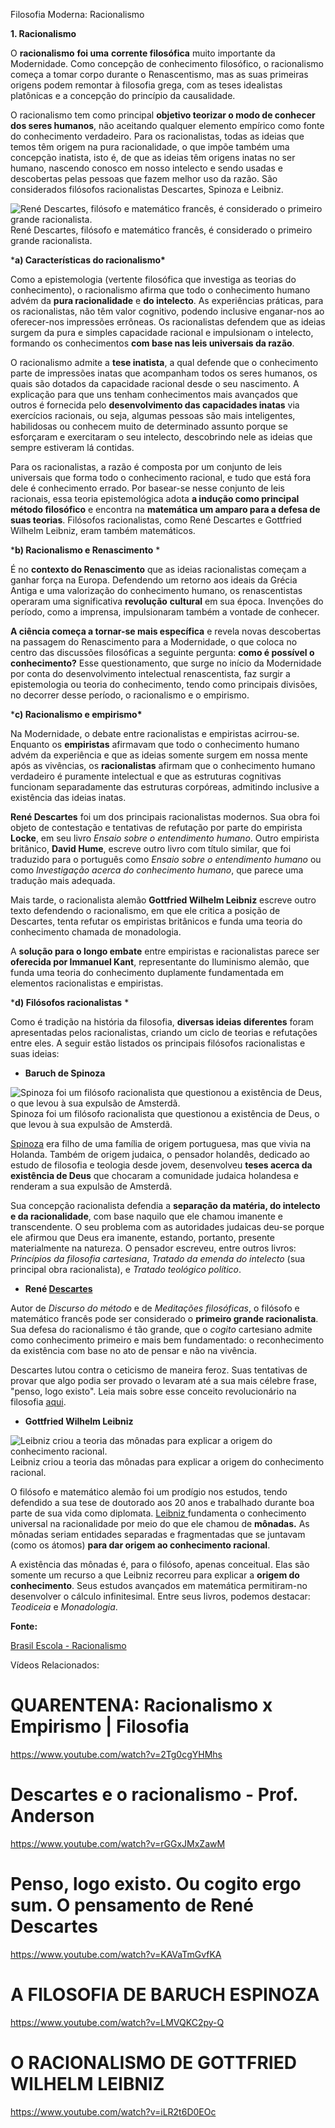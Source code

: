 Filosofia Moderna: Racionalismo

**1. Racionalismo**

O **racionalismo** **foi uma** **corrente filosófica** muito importante da Modernidade. Como concepção de conhecimento filosófico, o racionalismo começa a tomar corpo durante o Renascentismo, mas as suas primeiras origens podem remontar à filosofia grega, com as teses idealistas platônicas e a concepção do princípio da causalidade.

O racionalismo tem como principal **objetivo teorizar o modo de conhecer dos seres humanos**, não aceitando qualquer elemento empírico como fonte do conhecimento verdadeiro. Para os racionalistas, todas as ideias que temos têm origem na pura racionalidade, o que impõe também uma concepção inatista, isto é, de que as ideias têm origens inatas no ser humano, nascendo conosco em nosso intelecto e sendo usadas e descobertas pelas pessoas que fazem melhor uso da razão. São considerados filósofos racionalistas Descartes, Spinoza e Leibniz.



![René Descartes, filósofo e matemático francês, é considerado o primeiro grande racionalista.](https://static.planejativo.com/uploads/novas/e31610e85af65ee950ebe58a79f5bf7d.jpg)René Descartes, filósofo e matemático francês, é considerado o primeiro grande racionalista.

***a) Características do racionalismo\***

Como a epistemologia (vertente filosófica que investiga as teorias do conhecimento), o racionalismo afirma que todo o conhecimento humano advém da **pura racionalidade** e **do intelecto**. As experiências práticas, para os racionalistas, não têm valor cognitivo, podendo inclusive enganar-nos ao oferecer-nos impressões errôneas. Os racionalistas defendem que as ideias surgem da pura e simples capacidade racional e impulsionam o intelecto, formando os conhecimentos **com base nas leis universais da razão**.

O racionalismo admite a **tese inatista**, a qual defende que o conhecimento parte de impressões inatas que acompanham todos os seres humanos, os quais são dotados da capacidade racional desde o seu nascimento. A explicação para que uns tenham conhecimentos mais avançados que outros é fornecida pelo **desenvolvimento das capacidades inatas** via exercícios racionais, ou seja, algumas pessoas são mais inteligentes, habilidosas ou conhecem muito de determinado assunto porque se esforçaram e exercitaram o seu intelecto, descobrindo nele as ideias que sempre estiveram lá contidas.



Para os racionalistas, a razão é composta por um conjunto de leis universais que forma todo o conhecimento racional, e tudo que está fora dele é conhecimento errado. Por basear-se nesse conjunto de leis racionais, essa teoria epistemológica adota **a indução como principal método filosófico** e encontra na **matemática um amparo para a defesa de suas teorias**. Filósofos racionalistas, como René Descartes e Gottfried Wilhelm Leibniz, eram também matemáticos.

***b) Racionalismo e Renascimento**
*

É no **contexto do Renascimento** que as ideias racionalistas começam a ganhar força na Europa. Defendendo um retorno aos ideais da Grécia Antiga e uma valorização do conhecimento humano, os renascentistas operaram uma significativa **revolução** **cultural** em sua época. Invenções do período, como a imprensa, impulsionaram também a vontade de conhecer.

**A ciência começa a tornar-se mais específica** e revela novas descobertas na passagem do Renascimento para a Modernidade, o que coloca no centro das discussões filosóficas a seguinte pergunta: **como é possível o conhecimento?** Esse questionamento, que surge no início da Modernidade por conta do desenvolvimento intelectual renascentista, faz surgir a epistemologia ou teoria do conhecimento, tendo como principais divisões, no decorrer desse período, o racionalismo e o empirismo.

***c) Racionalismo e empirismo\***

Na Modernidade, o debate entre racionalistas e empiristas acirrou-se. Enquanto os **empiristas** afirmavam que todo o conhecimento humano advém da experiência e que as ideias somente surgem em nossa mente após as vivências, os **racionalistas** afirmam que o conhecimento humano verdadeiro é puramente intelectual e que as estruturas cognitivas funcionam separadamente das estruturas corpóreas, admitindo inclusive a existência das ideias inatas.

**René Descartes** foi um dos principais racionalistas modernos. Sua obra foi objeto de contestação e tentativas de refutação por parte do empirista **Locke**, em seu livro *Ensaio sobre o entendimento humano*. Outro empirista britânico, **David Hume**, escreve outro livro com título similar, que foi traduzido para o português como *Ensaio sobre o entendimento humano* ou como *Investigação acerca do conhecimento humano*, que parece uma tradução mais adequada.

Mais tarde, o racionalista alemão **Gottfried Wilhelm Leibniz** escreve outro texto defendendo o racionalismo, em que ele critica a posição de Descartes, tenta refutar os empiristas britânicos e funda uma teoria do conhecimento chamada de monadologia.

A **solução para o longo embate** entre empiristas e racionalistas parece ser **oferecida por Immanuel Kant**, representante do Iluminismo alemão, que funda uma teoria do conhecimento duplamente fundamentada em elementos racionalistas e empiristas.

***d) Filósofos racionalistas**
*

Como é tradição na história da filosofia, **diversas ideias diferentes** foram apresentadas pelos racionalistas, criando um ciclo de teorias e refutações entre eles. A seguir estão listados os principais filósofos racionalistas e suas ideias:

- **Baruch de Spinoza**

![Spinoza foi um filósofo racionalista que questionou a existência de Deus, o que levou à sua expulsão de Amsterdã.](https://static.planejativo.com/uploads/novas/d60c0420f212072f6a6003d0cb7ba662.jpg)Spinoza foi um filósofo racionalista que questionou a existência de Deus, o que levou à sua expulsão de Amsterdã.

[Spinoza](https://www.todamateria.com.br/baruch-spinoza/) era filho de uma família de origem portuguesa, mas que vivia na Holanda. Também de origem judaica, o pensador holandês, dedicado ao estudo de filosofia e teologia desde jovem, desenvolveu **teses acerca da existência de Deus** que chocaram a comunidade judaica holandesa e renderam a sua expulsão de Amsterdã.

Sua concepção racionalista defendia a **separação da matéria, do intelecto e da racionalidade**, com base naquilo que ele chamou imanente e transcendente. O seu problema com as autoridades judaicas deu-se porque ele afirmou que Deus era imanente, estando, portanto, presente materialmente na natureza. O pensador escreveu, entre outros livros: *Princípios da filosofia cartesiana*, *Tratado da emenda do intelecto* (sua principal obra racionalista), e *Tratado teológico político*.

- **René [Descartes](https://www.todamateria.com.br/descartes/)**

Autor de *Discurso do método* e de *Meditações filosóficas*, o filósofo e matemático francês pode ser considerado o **primeiro grande racionalista**. Sua defesa do racionalismo é tão grande, que o *cogito* cartesiano admite como conhecimento primeiro e mais bem fundamentado: o reconhecimento da existência com base no ato de pensar e não na vivência.

Descartes lutou contra o ceticismo de maneira feroz. Suas tentativas de provar que algo podia ser provado o levaram até a sua mais célebre frase, "penso, logo existo". Leia mais sobre esse conceito revolucionário na filosofia [aqui](https://universoracionalista.org/o-que-significa-penso-logo-sou/).  

- **Gottfried Wilhelm Leibniz**

![Leibniz criou a teoria das mônadas para explicar a origem do conhecimento racional.](https://static.planejativo.com/uploads/novas/2c430763c796f6e66eb1db2f83b6d60c.jpg)Leibniz criou a teoria das mônadas para explicar a origem do conhecimento racional.

O filósofo e matemático alemão foi um prodígio nos estudos, tendo defendido a sua tese de doutorado aos 20 anos e trabalhado durante boa parte de sua vida como diplomata. [Leibniz ](https://www.filosofia.com.br/historia_show.php?id=76)fundamenta o conhecimento universal na racionalidade por meio do que ele chamou de **mônadas.** As mônadas seriam entidades separadas e fragmentadas que se juntavam (como os átomos) **para dar origem ao conhecimento racional**.

A existência das mônadas é, para o filósofo, apenas conceitual. Elas são somente um recurso a que Leibniz recorreu para explicar a **origem do conhecimento**. Seus estudos avançados em matemática permitiram-no desenvolver o cálculo infinitesimal. Entre seus livros, podemos destacar: *Teodiceia* e *Monadologia*.

**Fonte:**

[Brasil Escola - Racionalismo](https://brasilescola.uol.com.br/filosofia/racionalismo.htm)

Vídeos Relacionados:

# QUARENTENA: Racionalismo x Empirismo | Filosofia

https://www.youtube.com/watch?v=2Tg0cgYHMhs

# Descartes e o racionalismo - Prof. Anderson

https://www.youtube.com/watch?v=rGGxJMxZawM

# Penso, logo existo. Ou cogito ergo sum. O pensamento de René Descartes

https://www.youtube.com/watch?v=KAVaTmGvfKA

# A FILOSOFIA DE BARUCH ESPINOZA

https://www.youtube.com/watch?v=LMVQKC2py-Q

# O RACIONALISMO DE GOTTFRIED WILHELM LEIBNIZ

https://www.youtube.com/watch?v=iLR2t6D0EOc

